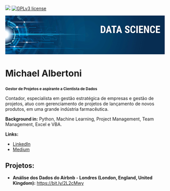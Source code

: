 [![](https://img.shields.io/badge/python-3.7+-blue.svg)](https://www.python.org/downloads/release/python-365/) [![GPLv3 license](https://img.shields.io/badge/License-GPLv3-blue.svg)](http://perso.crans.org/besson/LICENSE.html)

<p align="center">
  <img src="banner.png" >
</p>

# Michael Albertoni
<sub>**Gestor de Projetos e aspirante a Cientista de Dados**</sub>

Contador, especialista em gestão estratégica de empresas e gestão de projetos, atuo com gerenciamento de projetos de lançamento de novos produtos, em uma grande indústria farmacêutica.

**Background in:** Python, Machine Learning, Project Management, Team Management, Excel e VBA.

**Links:**
* [LinkedIn](https://br.linkedin.com/in/michael-felipe-albertoni-mba-capm-576b0287)
* [Medium](https://www.medium.com)


## Projetos:

* **Análise dos Dados do Airbnb - Londres (London, England, United Kingdom):** https://bit.ly/2L2cMwy
